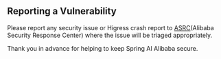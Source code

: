 ## Reporting a Vulnerability

Please report any security issue or Higress crash report to [ASRC](https://security.alibaba.com/)(Alibaba Security Response Center) where the issue will be triaged appropriately.

Thank you in advance for helping to keep Spring AI Alibaba secure.
